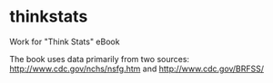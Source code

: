 # thinkstats
Work for "Think Stats" eBook

The book uses data primarily from two sources: http://www.cdc.gov/nchs/nsfg.htm and http://www.cdc.gov/BRFSS/
